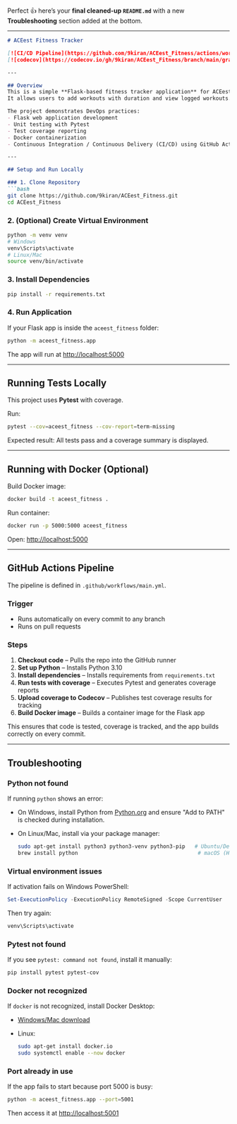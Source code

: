 Perfect 👍 here’s your **final cleaned-up `README.md`** with a new **Troubleshooting** section added at the bottom.

---

````markdown
# ACEest Fitness Tracker

[![CI/CD Pipeline](https://github.com/9kiran/ACEest_Fitness/actions/workflows/main.yml/badge.svg)](https://github.com/9kiran/ACEest_Fitness/actions)
[![codecov](https://codecov.io/gh/9kiran/ACEest_Fitness/branch/main/graph/badge.svg)](https://codecov.io/gh/9kiran/ACEest_Fitness)

---

## Overview
This is a simple **Flask-based fitness tracker application** for ACEest Fitness and Gym.  
It allows users to add workouts with duration and view logged workouts.

The project demonstrates DevOps practices:
- Flask web application development
- Unit testing with Pytest
- Test coverage reporting
- Docker containerization
- Continuous Integration / Continuous Delivery (CI/CD) using GitHub Actions

---

## Setup and Run Locally

### 1. Clone Repository
```bash
git clone https://github.com/9kiran/ACEest_Fitness.git
cd ACEest_Fitness
````

### 2. (Optional) Create Virtual Environment

```bash
python -m venv venv
# Windows
venv\Scripts\activate
# Linux/Mac
source venv/bin/activate
```

### 3. Install Dependencies

```bash
pip install -r requirements.txt
```

### 4. Run Application

If your Flask app is inside the `aceest_fitness` folder:

```bash
python -m aceest_fitness.app
```

The app will run at [http://localhost:5000](http://localhost:5000)

---

## Running Tests Locally

This project uses **Pytest** with coverage.

Run:

```bash
pytest --cov=aceest_fitness --cov-report=term-missing
```

Expected result: All tests pass and a coverage summary is displayed.

---

## Running with Docker (Optional)

Build Docker image:

```bash
docker build -t aceest_fitness .
```

Run container:

```bash
docker run -p 5000:5000 aceest_fitness
```

Open: [http://localhost:5000](http://localhost:5000)

---

## GitHub Actions Pipeline

The pipeline is defined in `.github/workflows/main.yml`.

### Trigger

* Runs automatically on every commit to any branch
* Runs on pull requests

### Steps

1. **Checkout code** – Pulls the repo into the GitHub runner
2. **Set up Python** – Installs Python 3.10
3. **Install dependencies** – Installs requirements from `requirements.txt`
4. **Run tests with coverage** – Executes Pytest and generates coverage reports
5. **Upload coverage to Codecov** – Publishes test coverage results for tracking
6. **Build Docker image** – Builds a container image for the Flask app

This ensures that code is tested, coverage is tracked, and the app builds correctly on every commit.

---

## Troubleshooting

### Python not found

If running `python` shows an error:

* On Windows, install Python from [Python.org](https://www.python.org/downloads/) and ensure "Add to PATH" is checked during installation.
* On Linux/Mac, install via your package manager:

  ```bash
  sudo apt-get install python3 python3-venv python3-pip   # Ubuntu/Debian
  brew install python                                      # macOS (Homebrew)
  ```

### Virtual environment issues

If activation fails on Windows PowerShell:

```powershell
Set-ExecutionPolicy -ExecutionPolicy RemoteSigned -Scope CurrentUser
```

Then try again:

```powershell
venv\Scripts\activate
```

### Pytest not found

If you see `pytest: command not found`, install it manually:

```bash
pip install pytest pytest-cov
```

### Docker not recognized

If `docker` is not recognized, install Docker Desktop:

* [Windows/Mac download](https://www.docker.com/products/docker-desktop)
* Linux:

  ```bash
  sudo apt-get install docker.io
  sudo systemctl enable --now docker
  ```

### Port already in use

If the app fails to start because port 5000 is busy:

```bash
python -m aceest_fitness.app --port=5001
```

Then access it at [http://localhost:5001](http://localhost:5001)
